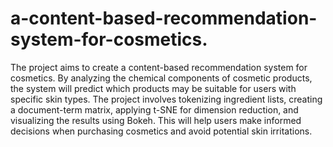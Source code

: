 # a-content-based-recommendation-system-for-cosmetics.
The project aims to create a content-based recommendation system for cosmetics.
By analyzing the chemical components of cosmetic products, the system will predict which products may be suitable for users with specific skin types. 
The project involves tokenizing ingredient lists, creating a document-term matrix, applying t-SNE for dimension reduction, and visualizing the results using Bokeh. 
This will help users make informed decisions when purchasing cosmetics and avoid potential skin irritations.
